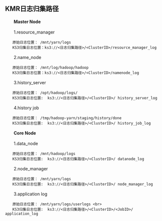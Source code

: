 ## KMR日志归集路径

　　**Master Node**

　　1.resource_manager
```
　　原始日志位置： /mnt/yarn/logs
　　KS3归集日志位置：ks3://<日志归集路径>/<ClusterID>/resource_manager_log
```

　　2.name_node
```
　　原始日志位置： /mnt/log/hadoop/hadoop
　　KS3归集日志位置：ks3://<日志归集路径>/<ClusterID>/namenode_log
```

　　3.history_server
```
　　原始日志位置： /opt/hadoop/logs/
　　KS3归集日志位置:  ks3://<日志归集路径>/<ClusterID>/ history_server_log
```
　　4.history job
```
　　原始日志位置： /tmp/hadoop-yarn/staging/history/done 
　　KS3归集日志位置:  ks3://<日志归集路径>/<ClusterID>/ history_job_log
```
　　**Core Node**

　　1.data_node
```
　　原始日志位置： /mnt/hadoop/logs 
　　KS3归集日志位置:  ks3://<日志归集路径>/<ClusterID>/ datanode_log
```
　　2.node_manager
```
　　原始日志位置： /mnt/yarn/logs 
　　KS3归集日志位置:  ks3://<日志归集路径>/<ClusterID>/ node_manager_log
```
　　3.application log
```
　　原始日志位置： /mnt/yarn/logs/userlogs <br>
　　KS3归集日志位置:  ks3://<日志归集路径>/<ClusterID>/<JobID>/ application_log
```